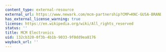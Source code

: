 ```yaml
---
content_type: external-resource
external_url: https://www.newark.com/mcm-partnership?CMP=KNC-GUSA-BRAND-MCM&CMP=KNC-GUSA-BRAND-MCM&mckv=sFW3646CT_dc|pcrid|264163801632|plid||kword|mcm%20electronics|match|e|slid||product||pgrid|44542231102|ptaid|kwd-298063242177|&gclid=Cj0KCQiA8vSOBhCkARIsAGdp6RTQPpJV1srA5gzvEA6OcUbewkB5_MFgSqYkevDD3Tag20Y_tHOeMmIaAq_XEALw_wcB
has_external_license_warning: true
license: https://en.wikipedia.org/wiki/All_rights_reserved
status: ''
title: MCM Electronics
uid: 132cb320-0f3b-4b1b-9033-9f0dd9ea8176
wayback_url: ''
---
```

